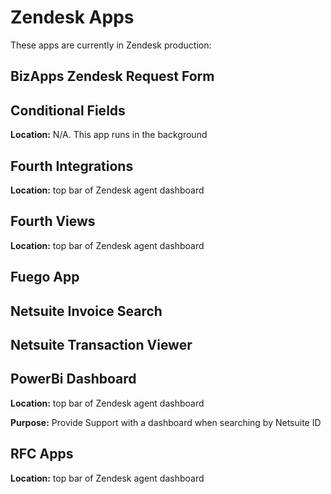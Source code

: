 # Zendesk Apps

These apps are currently in Zendesk production:

## BizApps Zendesk Request Form

## Conditional Fields
**Location:** N/A. This app runs in the background

## Fourth Integrations
**Location:** top bar of Zendesk agent dashboard

## Fourth Views
**Location:** top bar of Zendesk agent dashboard

## Fuego App

## Netsuite Invoice Search

## Netsuite Transaction Viewer

## PowerBi Dashboard
**Location:** top bar of Zendesk agent dashboard

**Purpose:** Provide Support with a dashboard when searching by Netsuite ID

## RFC Apps
**Location:** top bar of Zendesk agent dashboard

